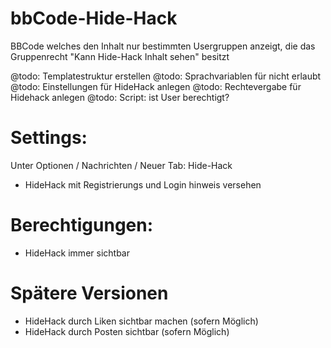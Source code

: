 bbCode-Hide-Hack
================

BBCode welches den Inhalt nur bestimmten Usergruppen anzeigt, die das Gruppenrecht "Kann Hide-Hack Inhalt sehen" besitzt

@todo: Templatestruktur erstellen
@todo: Sprachvariablen für nicht erlaubt
@todo: Einstellungen für HideHack anlegen
@todo: Rechtevergabe für Hidehack anlegen
@todo: Script: ist User berechtigt?


Settings:
=========
Unter Optionen / Nachrichten / Neuer Tab: Hide-Hack
- HideHack mit Registrierungs und Login hinweis versehen

Berechtigungen:
================
- HideHack immer sichtbar


Spätere Versionen
============
- HideHack durch Liken sichtbar machen (sofern Möglich)
- HideHack durch Posten sichtbar (sofern Möglich)